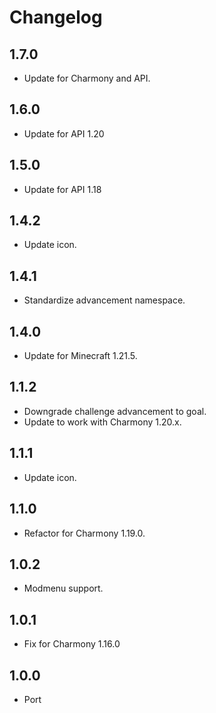 # Changelog

## 1.7.0

- Update for Charmony and API.

## 1.6.0

- Update for API 1.20

## 1.5.0

- Update for API 1.18

## 1.4.2

- Update icon.

## 1.4.1

- Standardize advancement namespace.

## 1.4.0

- Update for Minecraft 1.21.5.

## 1.1.2

- Downgrade challenge advancement to goal.
- Update to work with Charmony 1.20.x.

## 1.1.1

- Update icon.

## 1.1.0

- Refactor for Charmony 1.19.0.

## 1.0.2

- Modmenu support.

## 1.0.1

- Fix for Charmony 1.16.0

## 1.0.0

- Port